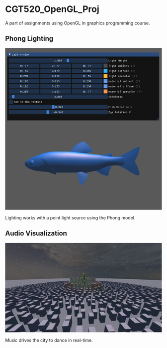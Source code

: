 # CGT520_OpenGL_Proj
A part of assignments using OpenGL in graphics programming course.

## Phong Lighting

![Phong Lighting Preview](https://github.com/XinyangLi7/CGT520_OpenGL_Proj/raw/main/image/phong.png)


Lighting works with a point light source using the Phong model.

## Audio Visualization

![Audio Visualization](https://github.com/XinyangLi7/CGT520_OpenGL_Proj/raw/main/image/AudioVis.png)

Music drives the city to dance in real-time.
